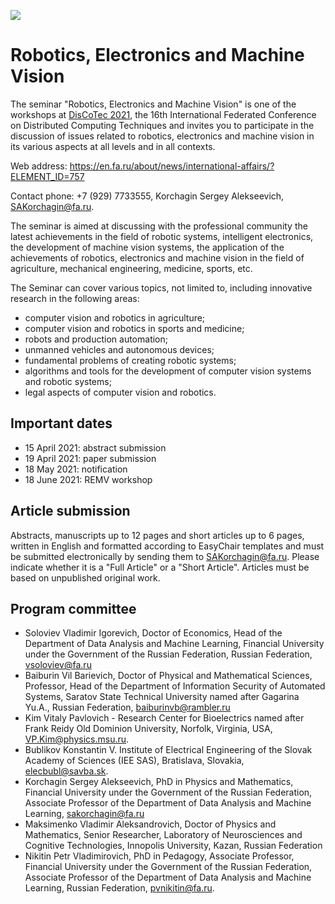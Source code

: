 [![](https://www.discotec.org/2021/discotec2021-banner.jpeg)](https://www.discotec.org/2021/)

# Robotics, Electronics and Machine Vision

The seminar "Robotics, Electronics and Machine Vision" is one of the workshops at [DisCoTec 2021](https://www.discotec.org/2021/), the 16th International Federated Conference on Distributed Computing Techniques and invites you to participate in the discussion of issues related to robotics, electronics and machine vision in its various aspects at all levels and in all contexts.

Web address: <https://en.fa.ru/about/news/international-affairs/?ELEMENT_ID=757>

Contact phone: +7 (929) 7733555, Korchagin Sergey Alekseevich, <SAKorchagin@fa.ru>.

The seminar is aimed at discussing with the professional community the latest achievements in the field of robotic systems, intelligent electronics, the development of machine vision systems, the application of the achievements of robotics, electronics and machine vision in the field of agriculture, mechanical engineering, medicine, sports, etc.

The Seminar can cover various topics, not limited to, including innovative research in the following areas:
* computer vision and robotics in agriculture;
* computer vision and robotics in sports and medicine;
* robots and production automation;
* unmanned vehicles and autonomous devices;
* fundamental problems of creating robotic systems;
* algorithms and tools for the development of computer vision systems and robotic systems;
* legal aspects of computer vision and robotics.

## Important dates
* 15 April 2021: abstract submission
* 19 April 2021: paper submission
* 18 May 2021: notification
* 18 June 2021: REMV workshop

## Article submission
Abstracts, manuscripts up to 12 pages and short articles up to 6 pages, written in English and formatted according to EasyChair templates and must be submitted electronically by sending them to SAKorchagin@fa.ru. Please indicate whether it is a "Full Article" or a "Short Article". Articles must be based on unpublished original work.

## Program committee
* Soloviev Vladimir Igorevich, Doctor of Economics, Head of the Department of Data Analysis and Machine Learning, Financial University under the Government of the Russian Federation, Russian Federation, vsoloviev@fa.ru
* Baiburin Vil Barievich, Doctor of Physical and Mathematical Sciences, Professor, Head of the Department of Information Security of Automated Systems, Saratov State Technical University named after Gagarina Yu.A., Russian Federation, baiburinvb@rambler.ru
* Kim Vitaly Pavlovich - Research Center for Bioelectrics named after Frank Reidy Old Dominion University, Norfolk, Virginia, USA, VP.Kim@physics.msu.ru.
* Bublikov Konstantin V. Institute of Electrical Engineering of the Slovak Academy of Sciences (IEE SAS), Bratislava, Slovakia, elecbubl@savba.sk.
* Korchagin Sergey Alekseevich, PhD in Physics and Mathematics, Financial University under the Government of the Russian Federation, Associate Professor of the Department of Data Analysis and Machine Learning, sakorchagin@fa.ru
* Maksimenko Vladimir Aleksandrovich, Doctor of Physics and Mathematics, Senior Researcher, Laboratory of Neurosciences and Cognitive Technologies, Innopolis University, Kazan, Russian Federation
* Nikitin Petr Vladimirovich, PhD in Pedagogy, Associate Professor, Financial University under the Government of the Russian Federation, Associate Professor of the Department of Data Analysis and Machine Learning, Russian Federation, pvnikitin@fa.ru. 

